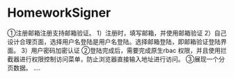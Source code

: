 # HomeworkSigner

①注册邮箱注册支持邮箱验证。
1）注册时，填写邮箱，并使用邮箱验证
2）自己设计合理页面，选择用户名登陆是用户名登陆。选择邮箱登陆，即邮箱验证登陆界面。
3）用户密码加密认证
②登陆完成后，需要完成原生rbac 权限，并且使用拦截器进行权限控制访问菜单，防止浏览器直接输入地址进行访问。
③展现一个分页数据。
....
